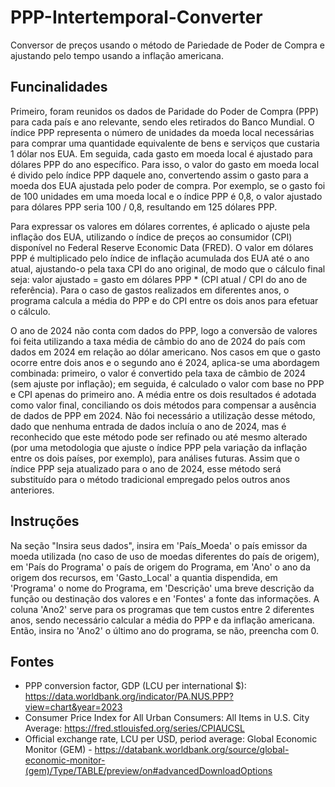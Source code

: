 # PPP-Intertemporal-Converter

Conversor de preços usando o método de Pariedade de Poder de Compra e ajustando pelo tempo usando a inflação americana.

## Funcinalidades
Primeiro, foram reunidos os dados de Paridade do Poder de Compra (PPP) para cada país e ano relevante, sendo eles retirados do Banco Mundial. O índice PPP representa o número de unidades da moeda local necessárias para comprar uma quantidade equivalente de bens e serviços que custaria 1 dólar nos EUA. Em seguida, cada gasto em moeda local é ajustado para dólares PPP do ano específico. Para isso, o valor do gasto em moeda local é divido pelo índice PPP daquele ano, convertendo assim o gasto para a moeda dos EUA ajustada pelo poder de compra. Por exemplo, se o gasto foi de 100 unidades em uma moeda local e o índice PPP é 0,8, o valor ajustado para dólares PPP seria 100 / 0,8, resultando em 125 dólares PPP.

Para expressar os valores em dólares correntes, é aplicado o ajuste pela inflação dos EUA, utilizando o índice de preços ao consumidor (CPI) disponível no Federal Reserve Economic Data (FRED). O valor em dólares PPP é multiplicado pelo índice de inflação acumulada dos EUA até o ano atual, ajustando-o pela taxa CPI do ano original, de modo que o cálculo final seja: valor ajustado = gasto em dólares PPP * (CPI atual / CPI do ano de referência). Para o caso de gastos realizados em diferentes anos, o programa calcula a média do PPP e do CPI entre os dois anos para efetuar o cálculo.

O ano de 2024 não conta com dados do PPP, logo a conversão de valores foi feita utilizando a taxa média de câmbio do ano de 2024 do país com dados em 2024 em relação ao dólar americano. Nos casos em que o gasto ocorre entre dois anos e o segundo ano é 2024, aplica-se uma abordagem combinada: primeiro, o valor é convertido pela taxa de câmbio de 2024 (sem ajuste por inflação); em seguida, é calculado o valor com base no PPP e CPI apenas do primeiro ano. A média entre os dois resultados é adotada como valor final, conciliando os dois métodos para compensar a ausência de dados de PPP em 2024. Não foi necessário a utilização desse método, dado que nenhuma entrada de dados incluía o ano de 2024, mas é reconhecido que este método pode ser refinado ou até mesmo alterado (por uma metodologia que ajuste o índice PPP pela variação da inflação entre os dois países, por exemplo), para análises futuras. Assim que o índice PPP seja atualizado para o ano de 2024, esse método será substituído para o método tradicional empregado pelos outros anos anteriores.

## Instruções
Na seção "Insira seus dados", insira em 'País_Moeda' o país emissor da moeda utilizada (no caso de uso de moedas diferentes do país de origem), em 'País do Programa' o país de origem do Programa, em 'Ano' o ano da origem dos recursos, em 'Gasto_Local' a quantia dispendida, em 'Programa' o nome do Programa, em 'Descrição' uma breve descrição da função ou destinação dos valores e en 'Fontes' a fonte das informações. A coluna 'Ano2' serve para os programas que tem custos entre 2 diferentes anos, sendo necessário calcular a média do PPP e da inflação americana. Então, insira no 'Ano2' o último ano do programa, se não, preencha com 0.

## Fontes
- PPP conversion factor, GDP (LCU per international $): https://data.worldbank.org/indicator/PA.NUS.PPP?view=chart&year=2023
- Consumer Price Index for All Urban Consumers: All Items in U.S. City Average: https://fred.stlouisfed.org/series/CPIAUCSL
- Official exchange rate, LCU per USD, period average:  Global Economic Monitor (GEM) - https://databank.worldbank.org/source/global-economic-monitor-(gem)/Type/TABLE/preview/on#advancedDownloadOptions
